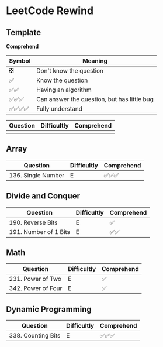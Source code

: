 # LeetCode Rewind

## Template

**Comprehend**

|Symbol|Meaning|
|--|--|
|❎|Don't know the question|
|✅|Know the question|
|✅✅|Having an algorithm|
|✅✅✅|Can answer the question, but has little bug|
|✅✅✅✅|Fully understand|

|Question|Difficultly|Comprehend|
|--|--|--|
|||

## Array

|Question|Difficultly|Comprehend|
|--|--|--|
|136. Single Number|E|✅✅✅|

## Divide and Conquer

|Question|Difficultly|Comprehend|
|--|--|--|
|190. Reverse Bits|E|✅|
|191. Number of 1 Bits|E|✅✅|

## Math

|Question|Difficultly|Comprehend|
|--|--|--|
|231. Power of Two|E|✅|
|342. Power of Four|E|✅|

## Dynamic Programming

|Question|Difficultly|Comprehend|
|--|--|--|
|338. Counting Bits|E|✅✅✅|